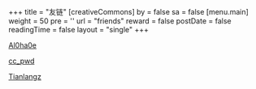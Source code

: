 +++
title = "友链"
[creativeCommons]
  by = false
  sa = false
[menu.main]
  weight = 50
  pre = '<i class="fas fa-fw fa-user"></i>'
  url = "friends"
reward = false
postDate = false
readingTime = false
layout = "single"
+++

[Al0ha0e](https://al0ha0e.github.io/)

[cc_pwd](https://blog.csdn.net/qq_42043016)

[Tianlangz](https://www.tianlangz.top)

